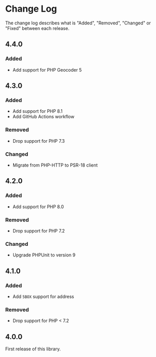 # Change Log

The change log describes what is "Added", "Removed", "Changed" or "Fixed" between each release.

## 4.4.0

### Added

- Add support for PHP Geocoder 5

## 4.3.0

### Added

- Add support for PHP 8.1
- Add GitHub Actions workflow

### Removed

- Drop support for PHP 7.3

### Changed

- Migrate from PHP-HTTP to PSR-18 client

## 4.2.0

### Added

- Add support for PHP 8.0

### Removed

- Drop support for PHP 7.2

### Changed

- Upgrade PHPUnit to version 9

## 4.1.0

### Added

- Add `5BOX` support for address

### Removed

- Drop support for PHP < 7.2

## 4.0.0

First release of this library.
